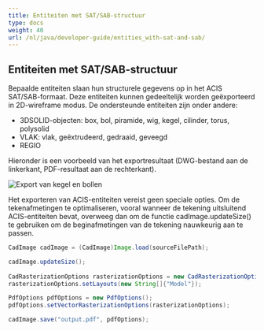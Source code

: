 ```yaml
---
title: Entiteiten met SAT/SAB-structuur
type: docs
weight: 40
url: /nl/java/developer-guide/entities_with-sat-and-sab/
---
```


## **Entiteiten met SAT/SAB-structuur**

Bepaalde entiteiten slaan hun structurele gegevens op in het ACIS SAT/SAB-formaat. Deze entiteiten kunnen gedeeltelijk worden geëxporteerd in 2D-wireframe modus. De ondersteunde entiteiten zijn onder andere:

*	3DSOLID-objecten: box, bol, piramide, wig, kegel, cilinder, torus, polysolid
*	VLAK: vlak, geëxtrudeerd, gedraaid, geveegd
*	REGIO

Hieronder is een voorbeeld van het exportresultaat (DWG-bestand aan de linkerkant, PDF-resultaat aan de rechterkant).

![Export van kegel en bollen](/_assets/guide/coneAndSpheres.png)

Het exporteren van ACIS-entiteiten vereist geen speciale opties. Om de tekenafmetingen te optimaliseren, vooral wanneer de tekening uitsluitend ACIS-entiteiten bevat, overweeg dan om de functie cadImage.updateSize() te gebruiken om de beginafmetingen van de tekening nauwkeurig aan te passen.

```java
CadImage cadImage = (CadImage)Image.load(sourceFilePath);

cadImage.updateSize();
	
CadRasterizationOptions rasterizationOptions = new CadRasterizationOptions();
rasterizationOptions.setLayouts(new String[]{"Model"});

PdfOptions pdfOptions = new PdfOptions();
pdfOptions.setVectorRasterizationOptions(rasterizationOptions);

cadImage.save("output.pdf", pdfOptions);
```
